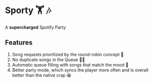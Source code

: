 # Sporty 🏋️ 🎶

A **supercharged** Spotify Party

## Features

1. Song requests prioritized by the round-robin concept 🔄
2. No duplicate songs in the Queue 💃💃
3. Automatic queue filling with songs that match the mood 🎉
4. Better party mode, which syncs the player more often and is overall better than the native crap 😁
